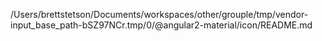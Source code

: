 /Users/brettstetson/Documents/workspaces/other/grouple/tmp/vendor-input_base_path-bSZ97NCr.tmp/0/@angular2-material/icon/README.md
